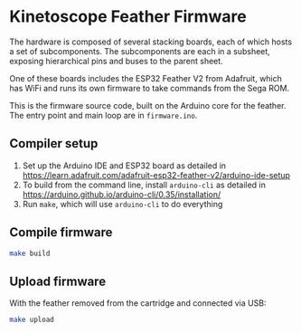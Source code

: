 # Kinetoscope Feather Firmware

The hardware is composed of several stacking boards, each of which hosts a set
of subcomponents.  The subcomponents are each in a subsheet, exposing
hierarchical pins and buses to the parent sheet.

One of these boards includes the ESP32 Feather V2 from Adafruit, which has WiFi
and runs its own firmware to take commands from the Sega ROM.

This is the firmware source code, built on the Arduino core for the feather.
The entry point and main loop are in `firmware.ino`.


## Compiler setup

1. Set up the Arduino IDE and ESP32 board as detailed in
   https://learn.adafruit.com/adafruit-esp32-feather-v2/arduino-ide-setup
2. To build from the command line, install `arduino-cli` as detailed in
   https://arduino.github.io/arduino-cli/0.35/installation/
3. Run `make`, which will use `arduino-cli` to do everything


## Compile firmware

```sh
make build
```


## Upload firmware

With the feather removed from the cartridge and connected via USB:

```sh
make upload
```
